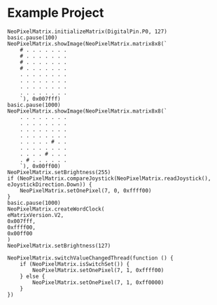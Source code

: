 # Example Project

```blocks
NeoPixelMatrix.initializeMatrix(DigitalPin.P0, 127)
basic.pause(100)
NeoPixelMatrix.showImage(NeoPixelMatrix.matrix8x8(`
    # . . . . . . .
    # . . . . . . .
    # . . . . . . .
    # . . . . . . .
    . . . . . . . .
    . . . . . . . .
    . . . . . . . .
    . . . . . . . .
    `), 0x007fff)
basic.pause(1000)
NeoPixelMatrix.showImage(NeoPixelMatrix.matrix8x8(`
    . . . . . . . .
    . . . . . . . .
    . . . . . . . .
    . . . . . . . .
    . . . . . # . .
    . . . . . . . .
    . . . . # . . .
    . # . . . . . .
    `), 0x00ff00)
NeoPixelMatrix.setBrightness(255)
if (NeoPixelMatrix.compareJoystick(NeoPixelMatrix.readJoystick(), eJoystickDirection.Down)) {
    NeoPixelMatrix.setOnePixel(7, 0, 0xffff00)
}
basic.pause(1000)
NeoPixelMatrix.createWordClock(
eMatrixVersion.V2,
0x007fff,
0xffff00,
0x00ff00
)
NeoPixelMatrix.setBrightness(127)
```

```blocks
NeoPixelMatrix.switchValueChangedThread(function () {
    if (NeoPixelMatrix.isSwitchSet()) {
        NeoPixelMatrix.setOnePixel(7, 1, 0xffff00)
    } else {
        NeoPixelMatrix.setOnePixel(7, 1, 0xff0000)
    }
})
```


<script src="https://makecode.com/gh-pages-embed.js"></script><script>makeCodeRender("https://makecode.microbit.org/", "ines-hpmm/Microbit-LED-Matrix");</script>
